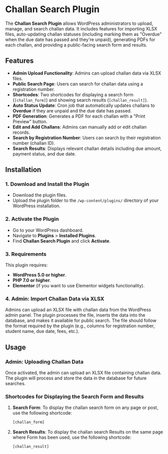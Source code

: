 # Challan Search Plugin

The **Challan Search Plugin** allows WordPress administrators to upload, manage, and search challan data. It includes features for importing XLSX files, auto-updating challan statuses (including marking them as "Overdue" when the due date has passed and they're unpaid), generating PDFs for each challan, and providing a public-facing search form and results.

## Features

- **Admin Upload Functionality**: Admins can upload challan data via XLSX files.
- **Public Search Page**: Users can search for challan data using a registration number.
- **Shortcodes**: Two shortcodes for displaying a search form (`[challan_form]`) and showing search results (`[challan_result]`).
- **Auto Status Update**: Cron job that automatically updates challans to **Overdue** if they are unpaid and the due date has passed.
- **PDF Generation**: Generates a PDF for each challan with a "Print Preview" button.
- **Edit and Add Challans**: Admins can manually add or edit challan records.
- **Search by Registration Number**: Users can search by their registration number (challan ID).
- **Search Results**: Displays relevant challan details including due amount, payment status, and due date.

## Installation

### 1. Download and Install the Plugin
- Download the plugin files.
- Upload the plugin folder to the `/wp-content/plugins/` directory of your WordPress installation.

### 2. Activate the Plugin
- Go to your WordPress dashboard.
- Navigate to **Plugins** > **Installed Plugins**.
- Find **Challan Search Plugin** and click **Activate**.

### 3. Requirements
This plugin requires:
- **WordPress 5.0 or higher**.
- **PHP 7.0 or higher**.
- **Elementor** (if you want to use Elementor widgets functionality).

### 4. Admin: Import Challan Data via XLSX
Admins can upload an XLSX file with challan data from the WordPress admin panel. The plugin processes the file, inserts the data into the database, and makes it available for public search. The file should follow the format required by the plugin (e.g., columns for registration number, student name, due date, fees, etc.).

## Usage

### Admin: Uploading Challan Data
Once activated, the admin can upload an XLSX file containing challan data. The plugin will process and store the data in the database for future searches.

### Shortcodes for Displaying the Search Form and Results

1. **Search Form**: To display the challan search form on any page or post, use the following shortcode:

   ```bash
   [challan_form]
2. **Search Results**: To display the challan search Results on the same page where Form has been used, use the following shortcode:

   ```bash
   [challan_result]


